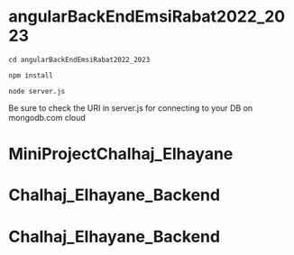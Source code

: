 # angularBackEndEmsiRabat2022_2023
`cd angularBackEndEmsiRabat2022_2023`

`npm install`

`node server.js`

Be sure to check the URI in server.js for connecting to your DB on mongodb.com cloud
# MiniProjectChalhaj_Elhayane
# Chalhaj_Elhayane_Backend
# Chalhaj_Elhayane_Backend
